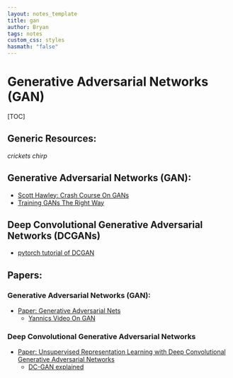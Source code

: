```yaml
---
layout: notes_template
title: gan
author: Bryan
tags: notes
custom_css: styles
hasmath: "false"
---
```




# Generative Adversarial Networks (GAN)

[TOC]

## Generic Resources:

*crickets chirp*

## Generative Adversarial Networks (GAN):

* [Scott Hawley: Crash Course On GANs](https://drscotthawley.github.io/blog/2017/05/05/Crash-Course-On-GANs.html)
* [Training GANs The Right Way](https://beckham.nz/2021/06/28/training-gans.html)

## Deep Convolutional Generative Adversarial Networks (DCGANs)

* [pytorch tutorial of DCGAN](https://pytorch.org/tutorials/beginner/dcgan_faces_tutorial.html)

## Papers:

### Generative Adversarial Networks (GAN):

* [Paper: Generative Adversarial Nets](https://arxiv.org/pdf/1406.2661.pdf)
  * [Yannics Video On GAN](https://www.youtube.com/watch?v=eyxmSmjmNS0&list=PL1v8zpldgH3qQB5Pz6ZSTTDLu0BjAJYNf&index=4)

### Deep Convolutional Generative Adversarial Networks

* [Paper: Unsupervised Representation Learning with Deep Convolutional Generative Adversarial Networks](https://arxiv.org/abs/1511.06434)
  * [DC-GAN explained](https://www.youtube.com/watch?v=EYrt7fGyA08)




